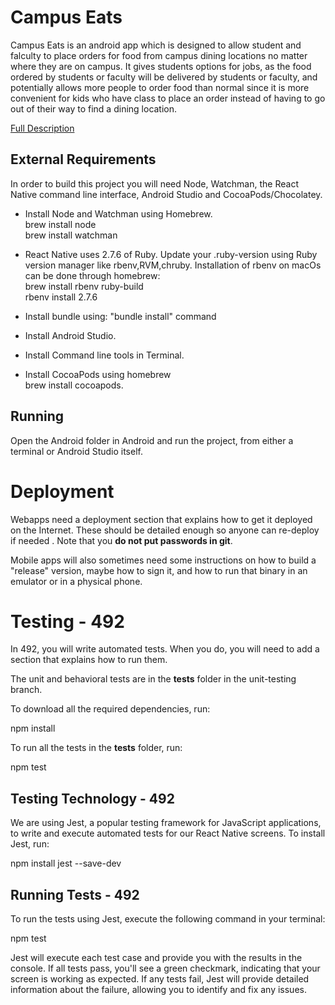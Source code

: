 # Campus Eats

Campus Eats is an android app which is designed to allow student and falculty to place orders for food from campus dining 
locations no matter where they are on campus. It gives students options for jobs, as the food ordered by students or 
faculty will be delivered by students or faculty, and potentially allows more people to order food than normal since it
is more convenient for kids who have class to place an order instead of having to go out of their way to find a dining 
location.

[Full Description](https://github.com/SCCapstone/CodersNotPosers/wiki/Project-Description)

## External Requirements

In order to build this project you will need Node, Watchman, the React Native command line interface, Android Studio and CocoaPods/Chocolatey.

* Install Node and Watchman using Homebrew.<br/>
    brew install node <br/>
    brew install watchman

* React Native uses 2.7.6 of Ruby. Update your .ruby-version using Ruby version manager like rbenv,RVM,chruby.
	Installation of rbenv on macOs can be done through homebrew:<br/>
	brew install rbenv ruby-build <br/>
	rbenv install 2.7.6

* Install bundle using:
 	"bundle install" command

* Install Android Studio.
* Install Command line tools in Terminal.
* Install CocoaPods using homebrew<br/>
	brew install cocoapods.

## Running

Open the Android folder in Android and run the project, from either a terminal or Android Studio itself.

# Deployment

Webapps need a deployment section that explains how to get it deployed on the 
Internet. These should be detailed enough so anyone can re-deploy if needed
. Note that you **do not put passwords in git**. 

Mobile apps will also sometimes need some instructions on how to build a
"release" version, maybe how to sign it, and how to run that binary in an
emulator or in a physical phone.




# Testing - 492

In 492, you will write automated tests. When you do, you will need to add a section that explains how to run them.

The unit and behavioral tests are in the __tests__ folder in the unit-testing branch.

To download all the required dependencies, run:

npm install

To run all the tests in the __tests__ folder, run:

npm test


## Testing Technology - 492

We are using Jest, a popular testing framework for JavaScript applications, to write and execute automated tests for our React Native screens. To install Jest, run:

npm install jest --save-dev


## Running Tests - 492

To run the tests using Jest, execute the following command in your terminal:


npm test


Jest will execute each test case and provide you with the results in the console. If all tests pass, you'll see a green checkmark, indicating that your screen is working as expected. If any tests fail, Jest will provide detailed information about the failure, allowing you to identify and fix any issues.

